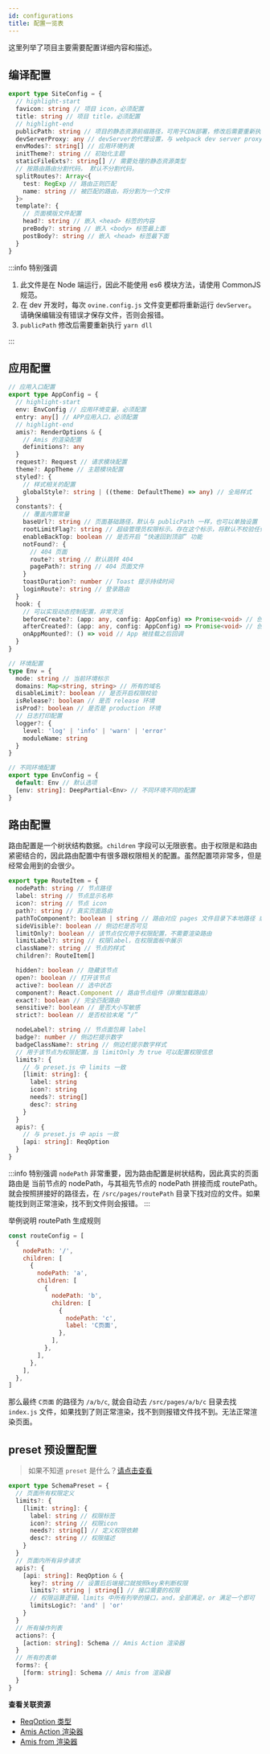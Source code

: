 ```yaml
---
id: configurations
title: 配置一览表
---
```


这里列举了项目主要需要配置详细内容和描述。

## 编译配置

```ts title="/ovine.config.js Ovine编译配置"
export type SiteConfig = {
  // highlight-start
  favicon: string // 项目 icon，必须配置
  title: string // 项目 title，必须配置
  // highlight-end
  publicPath: string // 项目的静态资源前缀路径，可用于CDN部署，修改后需要重新执行 `yarn dll`
  devServerProxy: any // devServer的代理设置，与 webpack dev server proxy 配置一致。文档 https://webpack.docschina.org/configuration/dev-server/#devserverproxy
  envModes?: string[] // 应用环境列表
  initTheme?: string // 初始化主题
  staticFileExts?: string[] // 需要处理的静态资源类型
  // 按路由路由分割代码， 默认不分割代码，
  splitRoutes?: Array<{
    test: RegExp // 路由正则匹配
    name: string // 被匹配的路由，将分割为一个文件
  }>
  template?: {
    // 页面模版文件配置
    head?: string // 嵌入 <head> 标签的内容
    preBody?: string // 嵌入 <body> 标签最上面
    postBody?: string // 嵌入 <head> 标签最下面
  }
}
```

:::info 特别强调

1. 此文件是在 Node 端运行，因此不能使用 es6 模块方法，请使用 CommonJS 规范。
2. 在 dev 开发时，每次 `ovine.config.js` 文件变更都将重新运行 `devServer`。请确保编辑没有错误才保存文件，否则会报错。
3. `publicPath` 修改后需要重新执行 `yarn dll`

:::

## 应用配置

```ts title="/src/index.js Ovine应用配置"
// 应用入口配置
export type AppConfig = {
  // highlight-start
  env: EnvConfig // 应用环境变量，必须配置
  entry: any[] // APP应用入口，必须配置
  // highlight-end
  amis?: RenderOptions & {
    // Amis 的渲染配置
    definitions?: any
  }
  request?: Request // 请求模块配置
  theme?: AppTheme // 主题模块配置
  styled?: {
    // 样式相关的配置
    globalStyle?: string | ((theme: DefaultTheme) => any) // 全局样式
  }
  constants?: {
    // 覆盖内置常量
    baseUrl?: string // 页面基础路径，默认与 publicPath 一样，也可以单独设置
    rootLimitFlag?: string // 超级管理员权限标示。存在这个标示，将默认不校验任何权限
    enableBackTop: boolean // 是否开启 “快速回到顶部” 功能
    notFound?: {
      // 404 页面
      route?: string // 默认跳转 404
      pagePath?: string // 404 页面文件
    }
    toastDuration?: number // Toast 提示持续时间
    loginRoute?: string // 登录路由
  }
  hook: {
    // 可以实现动态控制配置，非常灵活
    beforeCreate?: (app: any, config: AppConfig) => Promise<void> // 创建 App 之前的回调
    afterCreated?: (app: any, config: AppConfig) => Promise<void> // 创建 App 之后的 回调
    onAppMounted?: () => void // App 被挂载之后回调
  }
}

// 环境配置
type Env = {
  mode: string // 当前环境标示
  domains: Map<string, string> // 所有的域名
  disableLimit?: boolean // 是否开启权限校验
  isRelease?: boolean // 是否 release 环境
  isProd?: boolean // 是否是 production 环境
  // 日志打印配置
  logger?: {
    level: 'log' | 'info' | 'warn' | 'error'
    moduleName: string
  }
}

// 不同环境配置
export type EnvConfig = {
  default: Env // 默认选项
  [env: string]: DeepPartial<Env> // 不同环境不同的配置
}
```

## 路由配置

路由配置是一个树状结构数据。`children` 字段可以无限嵌套。由于权限是和路由紧密结合的，因此路由配置中有很多跟权限相关的配置。虽然配置项非常多，但是经常会用到的会很少。

```ts
export type RouteItem = {
  nodePath: string // 节点路径
  label: string // 节点显示名称
  icon?: string // 节点 icon
  path?: string // 真实页面路由
  pathToComponent?: boolean | string // 路由对应 pages 文件目录下本地路径 或者 远程页面。比如 https://xxx, http://xxx, root://xxx
  sideVisible?: boolean // 侧边栏是否可见
  limitOnly?: boolean // 该节点仅仅用于权限配置，不需要渲染路由
  limitLabel?: string // 权限label，在权限面板中展示
  className?: string // 节点的样式
  children?: RouteItem[]

  hidden?: boolean // 隐藏该节点
  open?: boolean // 打开该节点
  active?: boolean // 选中状态
  component?: React.Component // 路由节点组件（非懒加载路由）
  exact?: boolean // 完全匹配路由
  sensitive?: boolean // 是否大小写敏感
  strict?: boolean // 是否校验末尾 “/”

  nodeLabel?: string // 节点面包屑 label
  badge?: number // 侧边栏提示数字
  badgeClassName?: string // 侧边栏提示数字样式
  // 用于该节点为权限配置，当 limitOnly 为 true 可以配置权限信息
  limits?: {
    // 与 preset.js 中 limits 一致
    [limit: string]: {
      label: string
      icon?: string
      needs?: string[]
      desc?: string
    }
  }
  apis?: {
    // 与 preset.js 中 apis 一致
    [api: string]: ReqOption
  }
}
```

:::info 特别强调
`nodePath` 非常重要，因为路由配置是树状结构，因此真实的页面路由是 当前节点的 nodePath，与其祖先节点的 nodePath 拼接而成 routePath。就会按照拼接好的路径去，在 `/src/pages/routePath` 目录下找对应的文件。如果能找到则正常渲染，找不到文件则会报错。
:::

举例说明 routePath 生成规则

```js
const routeConfig = [
  {
    nodePath: '/',
    children: [
      {
        nodePath: 'a',
        children: [
          {
            nodePath: 'b',
            children: [
              {
                nodePath: 'c',
                label: 'C页面',
              },
            ],
          },
        ],
      },
    ],
  },
]
```

那么最终 `C页面` 的路径为 `/a/b/c`, 就会自动去 `/src/pages/a/b/c` 目录去找 `index.js` 文件，如果找到了则正常渲染，找不到则报错文件找不到。无法正常渲染页面。

## preset 预设置配置

> 如果不知道 `preset` 是什么？[请点击查看](/org/docs/guides/concepts#presetjs-%E9%A2%84%E8%AE%BE%E6%96%87%E4%BB%B6)

```ts
export type SchemaPreset = {
  // 页面所有权限定义
  limits?: {
    [limit: string]: {
      label: string // 权限标签
      icon?: string // 权限icon
      needs?: string[] // 定义权限依赖
      desc?: string // 权限描述
    }
  }
  // 页面内所有异步请求
  apis?: {
    [api: string]: ReqOption & {
      key?: string // 设置后后端接口就按照key来判断权限
      limits?: string | string[] // 接口需要的权限
      // 权限运算逻辑，limits 中所有列举的接口，and，全部满足，or 满足一个即可
      limitsLogic?: 'and' | 'or'
    }
  }
  // 所有操作列表
  actions?: {
    [action: string]: Schema // Amis Action 渲染器
  }
  // 所有的表单
  forms?: {
    [form: string]: Schema // Amis from 渲染器
  }
}
```

**查看关联资源**

- [ReqOption 类型](/org/docs/modules/request#reqoption-%E9%80%89%E9%A1%B9)
- [Amis Action 渲染器](https://baidu.github.io/amis/docs/components/action)
- [Amis from 渲染器](https://baidu.github.io/amis/docs/components/form/index)
